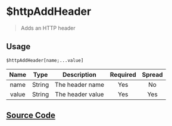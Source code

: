 # $httpAddHeader
> Adds an HTTP header
## Usage
```
$httpAddHeader[name;...value]
```
| Name | Type | Description | Required | Spread
| :---: | :---: | :---: | :---: | :---: |
name | String | The header name | Yes | No
value | String | The header value | Yes | Yes
## [Source Code](https://github.com/tryforge/ForgeScript-V2/blob/main/docs/functions/httpAddHeader.md)